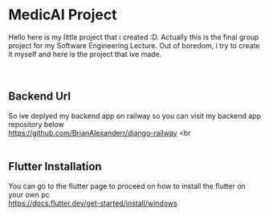 # MedicAI Project
Hello here is my little project that i created :D. Actually this is the final group project for my Software Engineering Lecture. Out of boredom, i try to create it myself and here is the project that ive made.
<br><br><br>
## Backend Url
So ive deplyed my backend app on railway so you can visit my backend app repository below <br>
https://github.com/BrianAlexanderr/django-railway <br<br><br>
## Flutter Installation
You can go to the flutter page to proceed on how to install the flutter on your own pc <br>
https://docs.flutter.dev/get-started/install/windows <br><br><br>



